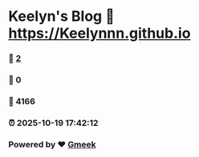 # Keelyn's Blog :link: https://Keelynnn.github.io 
### :page_facing_up: [2](https://Keelynnn.github.io/tag.html) 
### :speech_balloon: 0 
### :hibiscus: 4166 
### :alarm_clock: 2025-10-19 17:42:12 
### Powered by :heart: [Gmeek](https://github.com/Meekdai/Gmeek)
